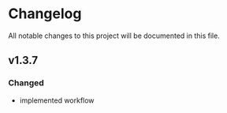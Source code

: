 # Changelog
All notable changes to this project will be documented in this file.

## v1.3.7
### Changed
 - implemented workflow
